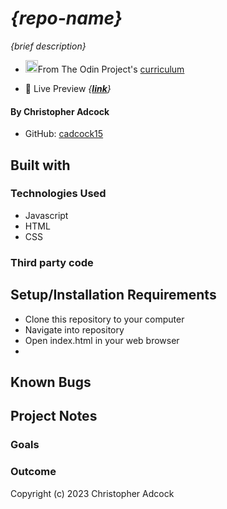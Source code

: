 # _{repo-name}_

_{brief description}_

* <img src="https://www.theodinproject.com/assets/icons/odin-icon-b5b31c073f7417a257003166c98cc23743654715305910c068b93a3bf4d3065d.svg" width="20" height="20">From The Odin Project's [curriculum](https://www.theodinproject.com/)

* :link: Live Preview _{[**link**](https://cadcock15.github.io/repo-name)}_

#### By **Christopher Adcock**
* GitHub: [cadcock15](https://github.com/cadcock15)

## Built with

### Technologies Used

* Javascript
* HTML
* CSS

### Third party code

## Setup/Installation Requirements

* Clone this repository to your computer
* Navigate into repository
* Open index.html in your web browser
* 
## Known Bugs

## Project Notes

### Goals

### Outcome

Copyright (c) 2023 Christopher Adcock
